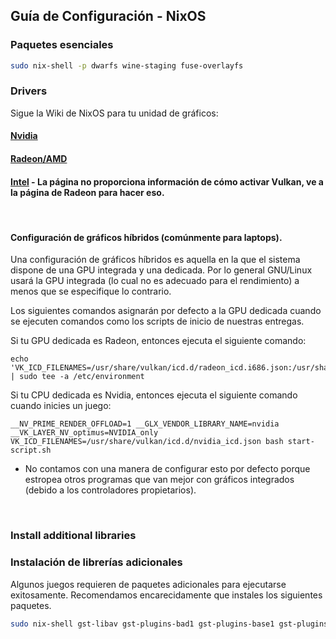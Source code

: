 ## Guía de Configuración - NixOS

### Paquetes esenciales
```sh
sudo nix-shell -p dwarfs wine-staging fuse-overlayfs
```

### Drivers

Sigue la  Wiki de NixOS para tu unidad de gráficos:

#### [Nvidia](https://nixos.wiki/wiki/Nvidia)

#### [Radeon/AMD](https://nixos.wiki/wiki/AMD_GPU)

#### [Intel](https://nixos.wiki/wiki/Intel_Graphics) - La página no proporciona información de cómo activar Vulkan, ve a la página de Radeon para hacer eso.

<br>

#### Configuración de gráficos híbridos (comúnmente para laptops).

Una configuración de gráficos híbridos es aquella en la que el sistema dispone de una GPU integrada y una dedicada. Por lo general GNU/Linux usará la GPU integrada (lo cual no es adecuado para el rendimiento) a menos que se especifique lo contrario.

Los siguientes comandos asignarán por defecto a la GPU dedicada cuando se ejecuten comandos como los scripts de inicio de nuestras entregas.

Si tu GPU dedicada es Radeon, entonces ejecuta el siguiente comando:

```
echo 'VK_ICD_FILENAMES=/usr/share/vulkan/icd.d/radeon_icd.i686.json:/usr/share/vulkan/icd.d/radeon_icd.x86_64.json' | sudo tee -a /etc/environment
```

Si tu CPU dedicada es Nvidia, entonces ejecuta el siguiente comando cuando inicies un juego:

```
__NV_PRIME_RENDER_OFFLOAD=1 __GLX_VENDOR_LIBRARY_NAME=nvidia  __VK_LAYER_NV_optimus=NVIDIA_only VK_ICD_FILENAMES=/usr/share/vulkan/icd.d/nvidia_icd.json bash start-script.sh
```

- No contamos con una manera de configurar esto por defecto porque estropea otros programas que van mejor con gráficos integrados (debido a los controladores propietarios).
<br>

### Install additional libraries
### Instalación de librerías adicionales

Algunos juegos requieren de paquetes adicionales para ejecutarse exitosamente. Recomendamos encarecidamente que instales los siguientes paquetes.

```sh
sudo nix-shell gst-libav gst-plugins-bad1 gst-plugins-base1 gst-plugins-good1 gst-plugins-ugly1 gstreamer-vaapi
```
